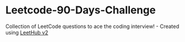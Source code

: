 # Leetcode-90-Days-Challenge
Collection of LeetCode questions to ace the coding interview! - Created using [LeetHub v2](https://github.com/arunbhardwaj/LeetHub-2.0)
